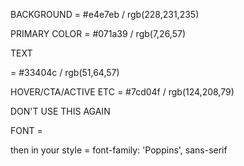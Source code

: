 BACKGROUND = #e4e7eb / rgb(228,231,235)

PRIMARY COLOR = #071a39 / rgb(7,26,57)

TEXT <p> = #33404c / rgb(51,64,57)

HOVER/CTA/ACTIVE ETC = #7cd04f / rgb(124,208,79)


DON'T USE THIS AGAIN
<!-- BOTTON = #0e7399 / rgb (14,115,153) -->


FONT = <link href="https://fonts.googleapis.com/css2?family=Poppins:ital,wght@0,100;0,200;0,300;0,400;0,500;0,600;0,700;0,800;0,900;1,100;1,200;1,300;1,400;1,500;1,600;1,700;1,800;1,900&display=swap" rel="stylesheet">

then in your style = font-family: 'Poppins', sans-serif
